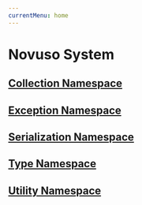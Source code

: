 ```yaml
---
currentMenu: home
---
```


# Novuso System

## [Collection Namespace](collection/README.md)

## [Exception Namespace](exception/README.md)

## [Serialization Namespace](serialization/README.md)

## [Type Namespace](type/README.md)

## [Utility Namespace](utility/README.md)
